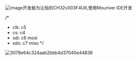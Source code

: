 ![image](https://github.com/bbtq/wf5803_spi_driver/assets/115906451/25430913-3a51-415f-8881-10056e5dd6ed)开发板为沁恒的CH32v003F4U6,使用Mouriver IDE开发

/*
 * clk: c5
 * cs:  c4
 * sdi: c6  mosi
 * sdo: c7  miso
 */


![3078e64c324aab2bbb4d37040e44836](https://github.com/bbtq/wf5803_spi_driver/assets/115906451/8fae3944-86ad-403c-b09e-6120de1818bd)

